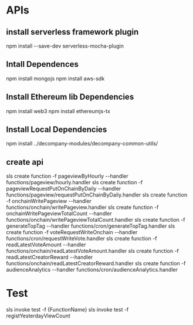 # APIs

## install serverless framework plugin

npm install --save-dev serverless-mocha-plugin

## Intall Dependences

npm install mongojs
npm install aws-sdk

## Install Ethereum lib Dependencies

npm install web3
npm install ethereumjs-tx

## Install Local Dependencies

npm install ../decompany-modules/decompany-common-utils/



## create api 

sls create function -f pageviewByHourly --handler functions/pageview/hourly.handler
sls create function -f pageviewRequestPutOnChainByDaily --handler functions/pageview/requestPutOnChainByDaily.handler
sls create function -f onchainWritePageview --handler functions/onchain/writePageview.handler
sls create function -f onchainWritePageviewTotalCount --handler functions/onchain/writePageviewTotalCount.handler
sls create function -f generateTopTag --handler functions/cron/generateTopTag.handler
sls create function -f voteRequestWriteOnchain --handler functions/cron/requestWriteVote.handler
sls create function -f readLatestVoteAmount --handler functions/onchain/readLatestVoteAmount.handler
sls create function -f readLatestCreatorReward --handler functions/onchain/readLatestCreatorReward.handler
sls create function -f audienceAnalytics --handler functions/cron/audienceAnalytics.handler

# Test

sls invoke test -f {FunctionName}
sls invoke test -f registYesterdayViewCount